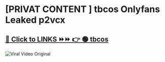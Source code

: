 
 # [PRIVAT CONTENT ] tbcos Onlyfans Leaked p2vcx

## <h2><a href="https://clipsfans.com/tbcos&ref=git">🔗 Click to LINKS ⏩⏩ 👉 🟢 tbcos </a></h2>

<a href="https://clipsfans.com/tbcos&ref=git" rel="nofollow" data-target="animated-image.originalLink"><img src="https://i.ibb.co.com/xMMVF88/686577567.gif" alt="Viral Video Original" style="max-width: 100%; display: inline-block;" data-target="animated-image.originalImage"></a>

